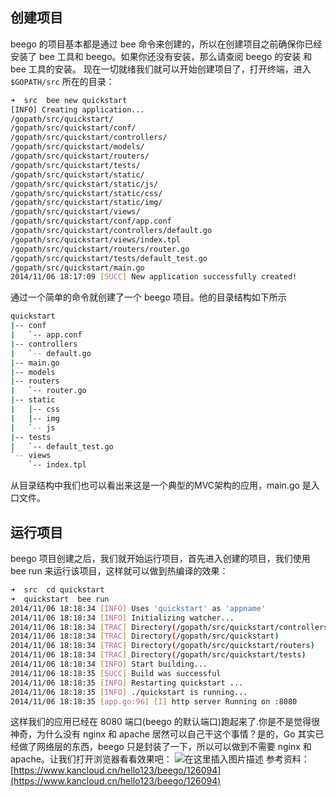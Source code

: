 ## 创建项目
beego 的项目基本都是通过 bee 命令来创建的，所以在创建项目之前确保你已经安装了 bee 工具和 beego。如果你还没有安装，那么请查阅 beego 的安装 和 bee 工具的安装。
现在一切就绪我们就可以开始创建项目了，打开终端，进入 `$GOPATH/src` 所在的目录：

```bash
➜  src  bee new quickstart
[INFO] Creating application...
/gopath/src/quickstart/
/gopath/src/quickstart/conf/
/gopath/src/quickstart/controllers/
/gopath/src/quickstart/models/
/gopath/src/quickstart/routers/
/gopath/src/quickstart/tests/
/gopath/src/quickstart/static/
/gopath/src/quickstart/static/js/
/gopath/src/quickstart/static/css/
/gopath/src/quickstart/static/img/
/gopath/src/quickstart/views/
/gopath/src/quickstart/conf/app.conf
/gopath/src/quickstart/controllers/default.go
/gopath/src/quickstart/views/index.tpl
/gopath/src/quickstart/routers/router.go
/gopath/src/quickstart/tests/default_test.go
/gopath/src/quickstart/main.go
2014/11/06 18:17:09 [SUCC] New application successfully created!
```
通过一个简单的命令就创建了一个 beego 项目。他的目录结构如下所示

```bash
quickstart
|-- conf
|   `-- app.conf
|-- controllers
|   `-- default.go
|-- main.go
|-- models
|-- routers
|   `-- router.go
|-- static
|   |-- css
|   |-- img
|   `-- js
|-- tests
|   `-- default_test.go
`-- views
    `-- index.tpl	
```
从目录结构中我们也可以看出来这是一个典型的MVC架构的应用，main.go 是入口文件。


## 运行项目
beego 项目创建之后，我们就开始运行项目，首先进入创建的项目，我们使用 bee run 来运行该项目，这样就可以做到热编译的效果：

```bash
➜  src  cd quickstart
➜  quickstart  bee run
2014/11/06 18:18:34 [INFO] Uses 'quickstart' as 'appname'
2014/11/06 18:18:34 [INFO] Initializing watcher...
2014/11/06 18:18:34 [TRAC] Directory(/gopath/src/quickstart/controllers)
2014/11/06 18:18:34 [TRAC] Directory(/gopath/src/quickstart)
2014/11/06 18:18:34 [TRAC] Directory(/gopath/src/quickstart/routers)
2014/11/06 18:18:34 [TRAC] Directory(/gopath/src/quickstart/tests)
2014/11/06 18:18:34 [INFO] Start building...
2014/11/06 18:18:35 [SUCC] Build was successful
2014/11/06 18:18:35 [INFO] Restarting quickstart ...
2014/11/06 18:18:35 [INFO] ./quickstart is running...
2014/11/06 18:18:35 [app.go:96] [I] http server Running on :8080
```

这样我们的应用已经在 8080 端口(beego 的默认端口)跑起来了.你是不是觉得很神奇，为什么没有 nginx 和 apache 居然可以自己干这个事情？是的，Go 其实已经做了网络层的东西，beego 只是封装了一下，所以可以做到不需要 nginx 和 apache。让我们打开浏览器看看效果吧：
![在这里插入图片描述](https://i-blog.csdnimg.cn/blog_migrate/57fe23bed939428b20d1ed64be614997.png)
参考资料：
[https://www.kancloud.cn/hello123/beego/126094](https://www.kancloud.cn/hello123/beego/126094)
